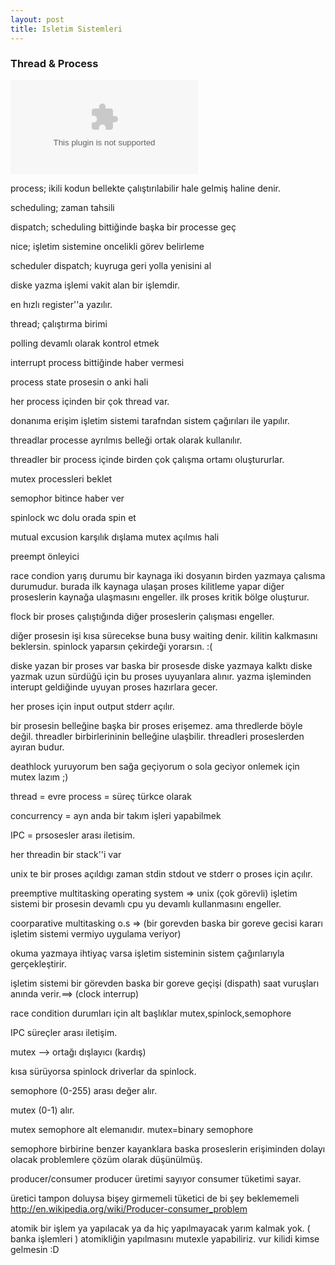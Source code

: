```yaml
---                                                                             
layout: post
title: Isletim Sistemleri                                                      
---
```

### Thread & Process

![process-state-diagram](https://github.com/zaman/file/raw/master/ProcessStateDiagram.swf)

process; ikili kodun bellekte çalıştırılabilir hale gelmiş haline denir.

scheduling; zaman tahsili

dispatch; scheduling bittiğinde başka bir processe geç

nice; işletim sistemine oncelikli görev belirleme 

scheduler dispatch; kuyruga geri yolla yenisini al

diske yazma işlemi vakit alan bir işlemdir.

en hızlı register''a yazılır.

thread; çalıştırma birimi

polling devamlı olarak kontrol etmek

interrupt process bittiğinde haber vermesi

process state prosesin o anki hali

her process içinden bir çok thread var.

donanıma erişim işletim sistemi tarafndan sistem çağırıları ile yapılır.

threadlar processe ayrılmıs belleği ortak olarak kullanılır.

threadler bir process içinde birden çok çalışma ortamı oluştururlar.

mutex processleri beklet

semophor bitince haber ver

spinlock wc dolu orada spin et

mutual excusion karşılık dışlama mutex açılmıs hali

preempt önleyici

race condion yarış durumu bir kaynaga iki dosyanın birden yazmaya çalısma
durumudur. burada ilk kaynaga ulaşan proses kilitleme yapar diğer proseslerin
kaynağa ulaşmasını engeller.
ilk proses kritik bölge oluşturur.

flock bir proses çalıştığında diğer proseslerin çalışması engeller.


diğer prosesin işi kısa sürecekse buna busy waiting denir. kilitin kalkmasını
beklersin. spinlock yaparsın çekirdeği yorarsın. :(


diske yazan bir proses var baska bir prosesde diske yazmaya kalktı diske yazmak
uzun sürdüğü için bu proses uyuyanlara alınır. yazma işleminden interupt
geldiğinde uyuyan proses hazırlara gecer.

her proses için input output stderr açılır.

bir prosesin belleğine başka bir proses erişemez. ama thredlerde böyle değil.
threadler birbirlerininin belleğine ulaşbilir. threadleri proseslerden ayıran
budur.

deathlock yuruyorum ben sağa geçiyorum o sola geciyor onlemek için mutex lazım
;)

thread = evre  process = süreç türkce olarak

concurrency = ayn anda bir takım işleri yapabilmek

IPC = prsosesler arası iletisim.

her threadin bir stack''i var 

unix te bir proses açıldıgı zaman stdin stdout ve stderr o proses için açılır.

preemptive multitasking operating system => unix (çok görevli) işletim sistemi
bir prosesin devamlı cpu yu devamlı kullanmasını engeller.

coorparative multitasking o.s => (bir gorevden baska bir goreve gecisi kararı
işletim sistemi vermiyo uygulama veriyor)

okuma yazmaya ihtiyaç varsa işletim sisteminin sistem çağırılarıyla
gerçekleştirir.

işletim sistemi bir görevden baska bir goreve geçişi (dispath) saat vuruşları
anında verir.==> (clock interrup)

race condition durumları için alt başlıklar mutex,spinlock,semophore

IPC süreçler arası iletişim.

mutex --> ortağı dışlayıcı (kardış)

kısa sürüyorsa spinlock
driverlar da spinlock.

semophore (0-255) arası değer alır.

mutex (0-1) alır.

mutex semophore alt elemanıdır. mutex=binary semophore

semophore birbirine benzer kayanklara baska proseslerin erişiminden dolayı
olacak problemlere çözüm olarak düşünülmüş.

producer/consumer producer üretimi sayıyor consumer tüketimi sayar.

üretici tampon doluysa bişey girmemeli tüketici de bi şey beklememeli
http://en.wikipedia.org/wiki/Producer-consumer_problem

atomik bir işlem ya yapılacak ya da hiç yapılmayacak yarım kalmak yok. ( banka
işlemleri )
atomikliğin yapılmasını mutexle yapabiliriz. vur kilidi kimse gelmesin :D



